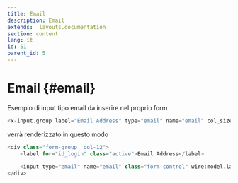 ```yaml
---
title: Email
description: Email
extends: _layouts.documentation
section: content
lang: it
id: 51
parent_id: 5
---
```


# Email {#email}

Esempio di input tipo email da inserire nel proprio form


```php
<x-input.group label="Email Address" type="email" name="email" col_size="12" id="id_login"></x-input.group>
```

verrà renderizzato in questo modo

```php
<div class="form-group  col-12">
    <label for="id_login" class="active">Email Address</label>
    
    <input type="email" name="email" class="form-control" wire:model.lazy="form_data.email" label="Email Address" col_size="12" id="id_login" data-focus-mouse="false">
</div>
```
